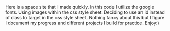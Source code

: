 Here is a space site that I made quickly. In this code I utilize the google fonts. Using images within the css style sheet. Deciding to use an id instead of class to target in the css style sheet. Nothing fancy about this but I figure I document my progress and different projects I build for practice. Enjoy:)
